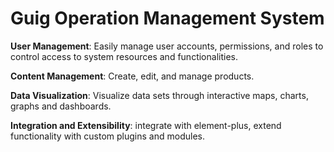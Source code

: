 # Guig Operation Management System

**User Management**: Easily manage user accounts, permissions, and roles to control access to system resources and functionalities.

**Content Management**: Create, edit, and manage products.

**Data Visualization**: Visualize data sets through interactive maps, charts, graphs and dashboards.

**Integration and Extensibility**: integrate with element-plus, extend functionality with custom plugins and modules.

